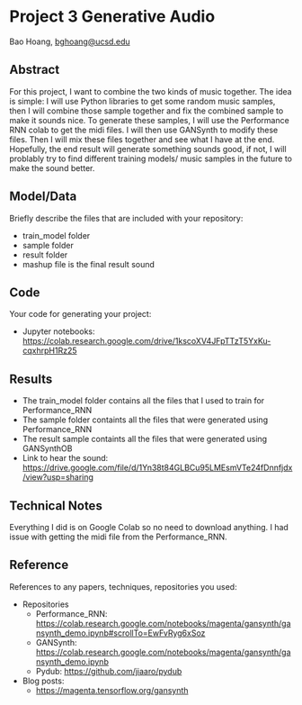 # Project 3 Generative Audio

Bao Hoang, bghoang@ucsd.edu

## Abstract

For this project, I want to combine the two kinds of music together. The idea is simple: I will use Python libraries to get some random music samples, 
then I will combine those sample together and fix the combined sample to make it sounds nice. To generate these samples, I will use the Performance RNN
colab to get the midi files. I will then use GANSynth to modify these files. Then I will mix these files together and see what I have at the end. 
Hopefully, the end result will generate something sounds good, if not, I will problably try to find different training models/ music samples in the future
to make the sound better. 

## Model/Data

Briefly describe the files that are included with your repository:
- train_model folder
- sample folder
- result folder
- mashup file is the final result sound

## Code

Your code for generating your project:
- Jupyter notebooks: https://colab.research.google.com/drive/1kscoXV4JFpTTzT5YxKu-cqxhrpH1Rz25

## Results

- The train_model folder contains all the files that I used to train for Performance_RNN
- The sample folder containts all the files that were generated using Performance_RNN
- The result sample containts all the files that were generated using GANSynthOB
- Link to hear the sound: https://drive.google.com/file/d/1Yn38t84GLBCu95LMEsmVTe24fDnnfjdx/view?usp=sharing

## Technical Notes

Everything I did is on Google Colab so no need to download anything.
I had issue with getting the midi file from the Performance_RNN.

## Reference

References to any papers, techniques, repositories you used:
- Repositories
     + Performance_RNN: https://colab.research.google.com/notebooks/magenta/gansynth/gansynth_demo.ipynb#scrollTo=EwFvRyg6xSoz
     + GANSynth: https://colab.research.google.com/notebooks/magenta/gansynth/gansynth_demo.ipynb
     + Pydub: https://github.com/jiaaro/pydub
- Blog posts:
     + https://magenta.tensorflow.org/gansynth
